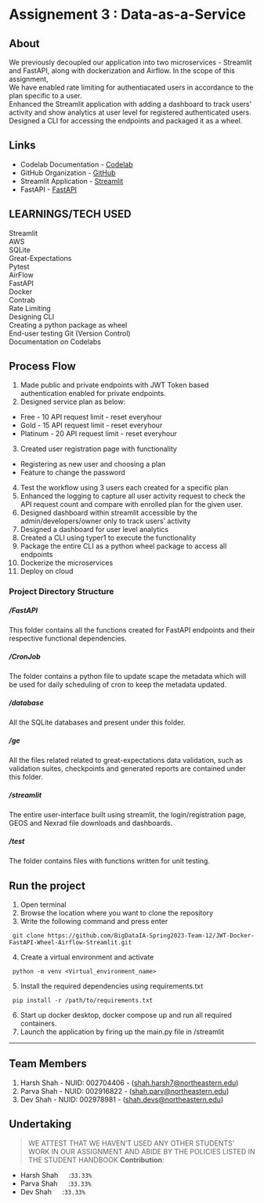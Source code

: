 # Assignement 3 : Data-as-a-Service


## About 

We previously decoupled our application into two microservices - Streamlit and FastAPI, along with dockerization and Airflow.
In the scope of this assignment, <br>
We have enabled rate limiting for authentiacated users in accordance to the plan specific to a user. <br>
Enhanced the Streamlit application with adding a dashboard to track users' activity and show analytics at user level for registered authenticated users. <br>
Designed a CLI for accessing the endpoints and packaged it as a wheel. <br>



## Links
* Codelab Documentation - [Codelab](https://codelabs-preview.appspot.com/?file_id=1CwPu13u5ciGguLL0QcZjw2f8TZfOqSlW74EaKc7tRBE/#2)
* GitHub Organization - [GitHub](https://github.com/BigDataIA-Spring2023-Team-12)
* Streamlit Application - [Streamlit]()
* FastAPI - [FastAPI]()


## LEARNINGS/TECH USED
Streamlit<br>
AWS<br>
SQLite<br>
Great-Expectations<br>
Pytest<br>
AirFlow<br>
FastAPI<br>
Docker<br>
Contrab<br>
Rate Limiting<br>
Designing CLI<br>
Creating a python package as wheel<br>
End-user testing<ur>
Git (Version Control)<br>
Documentation on Codelabs<br>


## Process Flow

1. Made public and private endpoints with JWT Token based authentication enabled for private endpoints.
2. Designed service plan as below:
- Free - 10 API request limit - reset everyhour
- Gold - 15 API request limit - reset everyhour
- Platinum - 20 API request limit  - reset everyhour
3. Created user registration page with functionality
- Registering as new user and choosing a plan
- Feature to change the password
4. Test the workflow using 3 users each created for a specific plan   
5. Enhanced the logging to capture all user activity request to check the API request count and compare with enrolled plan for the given user.
6. Designed dashboard within streamlit accessible by the admin/developers/owner only to track users’ activity
7. Designed a dashboard for user level analytics 
8. Created a CLI using typer1 to execute the functionality
9. Package the entire CLI as a python wheel package to access all endpoints 
10. Dockerize the microservices
11. Deploy on cloud


### Project Directory Structure

##### /FastAPI
This folder contains all the functions created for FastAPI endpoints and their respective functional dependencies.

##### /CronJob
The folder contains a python file to update scape the metadata which will be used for daily scheduling of cron to keep the metadata updated.
##### /database
All the SQLite databases and present under this folder.
##### /ge
All the files related related to great-expectations data validation, such as validation suites, checkpoints and generated reports are contained under this folder.
##### /streamlit
The entire user-interface built using streamlit, the login/registration page, GEOS and Nexrad file downloads and dashboards.
##### /test
The folder contains files with functions written for unit testing.



## Run the project
1. Open terminal
2. Browse the location where you want to clone the repository
3. Write the following command and press enter 
````
 git clone https://github.com/BigDataIA-Spring2023-Team-12/JWT-Docker-FastAPI-Wheel-Airflow-Streamlit.git
 ````
 4. Create a virtual environment and activate
 ````
  python -m venv <Virtual_environment_name>
 ````
 5. Install the required dependencies using requirements.txt
 ````
  pip install -r /path/to/requirements.txt
 ````
6. Start up docker desktop, docker compose up and run all required containers.
7. Launch the application by firing up the main.py file in /streamlit




---
## Team Members
1. Harsh Shah - NUID: 002704406 - (shah.harsh7@northeastern.edu)
2. Parva Shah - NUID: 002916822 - (shah.parv@northeastern.edu)
3. Dev Shah - NUID: 002978981 - (shah.devs@northeastern.edu)



## Undertaking

> WE ATTEST THAT WE HAVEN’T USED ANY OTHER STUDENTS’ WORK IN OUR ASSIGNMENT AND ABIDE BY THE POLICIES LISTED IN THE STUDENT HANDBOOK
**Contribution**: 
*   Harsh Shah &emsp; :`33.33%`
*   Parva Shah &emsp; :`33.33%`
*   Dev Shah &emsp;   :`33.33%`







